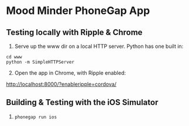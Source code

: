 # Mood Minder PhoneGap App

## Testing locally with Ripple & Chrome

1. Serve up the www dir on a local HTTP server. Python has one built in:
```
cd www
python -m SimpleHTTPServer
```
2. Open the app in Chrome, with Ripple enabled:

[http://localhost:8000/?enableripple=cordova/](http://localhost:8000/?enableripple=cordova/)

## Building & Testing with the iOS Simulator

1. `phonegap run ios`

